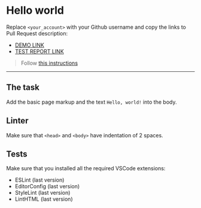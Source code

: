 # Hello world

Replace `<your_account>` with your Github username and copy the links to Pull Request description:
- [DEMO LINK](https://natalia-matash.github.io/layout_hello-world/)
- [TEST REPORT LINK](https://natalia-matash.github.io/layout_hello-world/report/html_report/)

> Follow [this instructions](https://mate-academy.github.io/layout_task-guideline/#how-to-solve-the-layout-tasks-on-github)
___

## The task

Add the basic page markup and the text `Hello, world!` into the body.

## Linter

Make sure that `<head>` and `<body>` have indentation of 2 spaces.

## Tests

Make sure that you installed all the required VSCode extensions:

- ESLint (last version)
- EditorConfig (last version)
- StyleLint (last version)
- LintHTML (last version)
